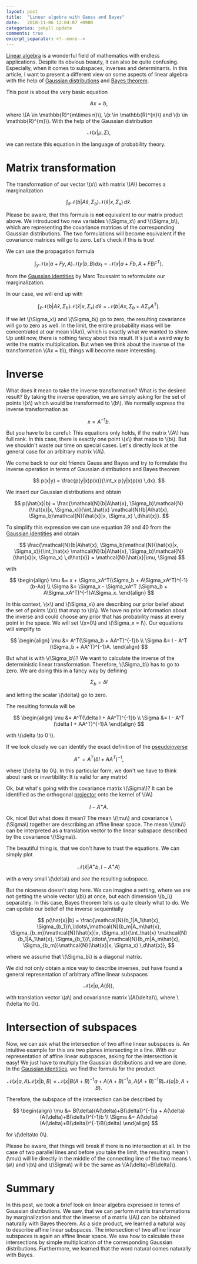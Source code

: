 ```yaml
---
layout: post
title:  "Linear algebra with Gauss and Bayes"
date:   2018-11-06 12:04:07 +0900
categories: jekyll update
comments: true
excerpt_separator: <!--more-->
---
```

[Linear algebra](https://en.wikipedia.org/wiki/Linear_algebra) is a wonderful field of mathematics with endless applications. Despite its obvious beauty, it can also be quite confusing. Especially, when it comes to subspaces, inverses and determinants. In this article, I want to present a different view on some aspects of linear algebra with the help of [Gaussian distributions](https://en.wikipedia.org/wiki/Multivariate_normal_distribution) and [Bayes theorem](https://en.wikipedia.org/wiki/Bayes%27_theorem).
<!--more-->
<script src="https://d3js.org/d3.v5.min.js" charset="utf-8"></script>
<script type="text/javascript" async src="https://cdn.mathjax.org/mathjax/latest/MathJax.js?config=TeX-AMS-MML_SVG"></script>
  <script src="https://cdn.plot.ly/plotly-latest.min.js"></script>
  <script type="text/javascript" src="{{ base.url | prepend: site.url }}/assets/js/math.min.js"></script>


This post is about the very basic equation

$$ Ax = b, $$

where \\(A \in \mathbb{R}^{m\times n}\\), \\(x \in \mathbb{R}^{n}\\) and \\(b \in \mathbb{R}^{m}\\). With the help of the Gaussian distribution

$$ \mathcal{N}(x|\mu, \Sigma), $$

we can restate this equation in the language of probability theory. 

# Matrix transformation
The transformation of our vector \\(x\\) with matrix \\(A\\) becomes a marginalization



$$ \int_\hat{x} \mathcal{N}(b|A\hat{x}, \Sigma_b)\mathcal{N}(\hat{x}|x, \Sigma_x) \,d\hat{x}. $$

Please be aware, that this formula is **not** equivalent to our matrix product above. We introduced two new variables \\(\Sigma_x\\) and \\(\Sigma_b\\), which are representing the covariance matrices of the corresponding Gaussian distributions.
The two formulations will become equivalent if the covariance matrices will go to zero.
Let's check if this is true!

We can use the propagation formula 

$$ \int_{y}\mathcal{N}(x|a + Fy, A)\mathcal{N}(y|b,B) dx_t = \mathcal{N}(x|a + Fb, A + FBF^T ). $$

from the [Gaussian identities](https://ipvs.informatik.uni-stuttgart.de/mlr/marc/notes/gaussians.pdf) by Marc Toussaint to reformulate our marginalization. 

In our case, we will end up with 

$$ \int_\hat{x} \mathcal{N}(b|A\hat{x}, \Sigma_b)\mathcal{N}(\hat{x}|x, \Sigma_x) \,d\hat{x} = \mathcal{N}(b|Ax, \Sigma_b + A\Sigma_xA^T ). $$

If we let \\(\Sigma_x\\) and \\(\Sigma_b\\) go to zero, the resulting covariance will go to zero as well. In the limit, the entire probability mass will be concentrated at our mean \\(Ax\\), which is exactly what we wanted to show.
Up until now, there is nothing fancy about this result. It's just a weird way to write the matrix multiplication. But when we think about the inverse of the transformation \\(Ax = b\\), things will become more interesting.

# Inverse

 What does it mean to take the inverse transformation? What is the desired result? By taking the inverse operation, we are simply asking for the set of points \\(x\\) which would be transformed to \\(b\\). We normally express the inverse transformation as

$$ x = A^{-1}b. $$

But you have to be careful: This equations only holds, if the matrix \\(A\\) has full rank. In this case, there is exactly one point \\(x\\) that maps to \\(b\\). But we shouldn't waste our time on special cases. Let's directly look at the general case for an arbitrary matrix \\(A\\).

We come back to our old friends Gauss and Bayes and try to formulate the inverse operation in terms of Gaussian distributions and Bayes theorem

$$ p(x|y) = \frac{p(y|x)p(x)}{\int_x p(y|x)p(x) \,dx}. $$

We insert our Gaussian distributions and obtain

$$ p(\hat{x}|b) =  \frac{\mathcal{N}(b|A\hat{x}, \Sigma_b)\mathcal{N}(\hat{x}|x, \Sigma_x)}{\int_\hat{x} \mathcal{N}(b|A\hat{x}, \Sigma_b)\mathcal{N}(\hat{x}|x, \Sigma_x) \,d\hat{x}}.  $$

To simplify this expression we can use equation 39 and 40 from the [Gaussian identities](https://ipvs.informatik.uni-stuttgart.de/mlr/marc/notes/gaussians.pdf) and obtain





$$ \frac{\mathcal{N}(b|A\hat{x}, \Sigma_b)\mathcal{N}(\hat{x}|x, \Sigma_x)}{\int_\hat{x} \mathcal{N}(b|A\hat{x}, \Sigma_b)\mathcal{N}(\hat{x}|x, \Sigma_x) \,d\hat{x}} = \mathcal{N}(\hat{x}|\mu, \Sigma) $$

with 

$$ \begin{align} \mu &= x + \Sigma_xA^T(\Sigma_b + A\Sigma_xA^T)^{-1}(b-Ax) \\ 
\Sigma &= \Sigma_x - \Sigma_xA^T (\Sigma_b + A\Sigma_xA^T)^{-1}A\Sigma_x. \end{align} $$

In this context, \\(x\\) and \\(\Sigma_x\\) are describing our prior belief about the set of points \\(x\\) that map to \\(b\\). We have no prior information about the inverse and could choose any prior that has probability mass at every point in the space.
We will set \\(x=0\\) and \\(\Sigma_x = I\\). Our equations will simplify to 

$$ \begin{align} \mu &= A^T(\Sigma_b + AA^T)^{-1}b \\ 
\Sigma &= I - A^T (\Sigma_b + AA^T)^{-1}A. \end{align} $$

But what is with \\(\Sigma_b\\)? We want to calculate the inverse of the deterministic linear transformation. Therefore, \\(\Sigma_b\\) has to go to zero. We are doing this in a fancy way by defining

$$ \Sigma_b = \delta I $$

and letting the scalar \\(\delta\\) go to zero.

The resulting formula will be 

$$ \begin{align} \mu &= A^T(\delta I + AA^T)^{-1}b \\ 
\Sigma &= I - A^T (\delta I + AA^T)^{-1}A \end{align} $$

with \\(\delta \to 0 \\).

If we look closely we can identify the exact definition of the [pseudoinverse](https://en.wikipedia.org/wiki/Moore%E2%80%93Penrose_inverse)

$$ A^+ = A^T(\delta I + AA^T)^{-1}, $$

where \\(\delta \to 0\\). In this particular form, we don't we have to think about rank or invertibility: It is valid for any matrix!

Ok, but what's going with the covariance matrix \\(\Sigma\\)? It can be identified as the orthogonal [projector](https://en.wikipedia.org/wiki/Moore%E2%80%93Penrose_inverse#Projectors) onto the kernel of \\(A\\)

$$ I - A^+A. $$

Ok, nice! But what does it mean? The mean \\(\mu\\) and covariance \\(\Sigma\\) together are describing an affine linear space. The mean \\(\mu\\) can be interpreted as a translation vector to the linear subspace described by the covariance \\(\Sigma\\).

The beautiful thing is, that we don't have to trust the equations. We can simply plot 

$$ \mathcal{N}(\hat{x}|A^+b, I - A^+A) $$

with a very small \\(\delta\\) and _see_ the resulting subspace.

But the niceness doesn't stop here. We can imagine a setting, where we are not getting the whole vector \\(b\\) at once, but each dimension \\(b_i\\) separately. In this case, Bayes theorem tells us quite clearly what to do. We can update our belief of the inverse sequentially


$$ p(\hat{x}|b) =  \frac{\mathcal{N}(b_1|A_1\hat{x}, \Sigma_{b_1})\,\ldots\,\mathcal{N}(b_m|A_m\hat{x}, \Sigma_{b_m})\mathcal{N}(\hat{x}|x, \Sigma_x)}{\int_\hat{x} \mathcal{N}(b_1|A_1\hat{x}, \Sigma_{b_1})\,\ldots\,\mathcal{N}(b_m|A_m\hat{x}, \Sigma_{b_m})\mathcal{N}(\hat{x}|x, \Sigma_x) \,d\hat{x}},  $$

where we assume that \\(\Sigma_b\\) is a diagonal matrix.

We did not only obtain a nice way to describe inverses, but have found a general representation of arbitrary affine linear subspaces

$$ \mathcal{N}(x|a, A(\delta)), $$

with translation vector \\(a\\) and covariance matrix \\(A(\delta)\\), where \\(\delta \to 0\\). 

# Intersection of subspaces

Now, we can ask what the intersection of two affine linear subspaces is. An intuitive example for this are two planes intersecting in a line. With our representation of affine linear subspaces, asking for the intersection is easy! We just have to multiply the Gaussian distributions and we are done. In the [Gaussian identities](https://ipvs.informatik.uni-stuttgart.de/mlr/marc/notes/gaussians.pdf), we find the formula for the product

$$ \mathcal{N}(x|a, A) \mathcal{N}(x|b, B) = \mathcal{N}(x|B(A+B)^{-1}a + A(A+B)^{-1}b, A(A+B)^{-1}B)\mathcal{N}(a|b, A+B). $$

Therefore, the subspace of the intersection can be described by

$$ 
\begin{align}
\mu &= B(\delta)(A(\delta)+B(\delta))^{-1}a + A(\delta)(A(\delta)+B(\delta))^{-1}b \\
\Sigma &=  A(\delta)(A(\delta)+B(\delta))^{-1}B(\delta)
\end{align}
$$

for \\(\delta\to 0\\).

Please be aware, that things will break if there is no intersection at all. In the case of two parallel lines and before you take the limit, the resulting mean \\(\mu\\) will lie directly in the middle of the connecting line of the two means \\(a\\) and \\(b\\) and \\(\Sigma\\) will be the same as \\(A(\delta)=B(\delta)\\). 

# Summary

In this post, we took a brief look on linear algebra expressed in terms of Gaussian distributions. We saw, that we can perform matrix transformations by marginalization and that the inverse of a matrix \\(A\\) can be obtained naturally with Bayes theorem. As a side product, we learned a natural way to describe affine linear subspaces. The intersection of two affine linear subspaces is again an affine linear space. We saw how to calculate these intersections by simple multiplication of the corresponding Gaussian distributions. Furthermore, we learned that the word natural comes naturally with Bayes.

<script type="text/x-mathjax-config">

var mq = window.matchMedia( "(max-width: 570px)" );
if (!mq.matches) {
    MathJax.Hub.Config({
	  CommonHTML: { linebreaks: { automatic: true } },
	  "HTML-CSS": { linebreaks: { automatic: true } },
	         SVG: { linebreaks: { automatic: true } }
	}); 
} 

</script>

